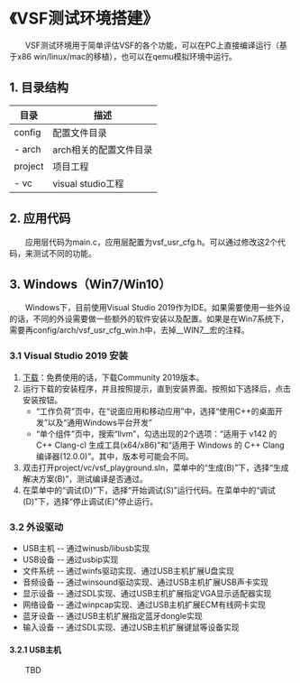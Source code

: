 # 《VSF测试环境搭建》

&emsp;&emsp;VSF测试环境用于简单评估VSF的各个功能，可以在PC上直接编译运行（基于x86 win/linux/mac的移植），也可以在qemu模拟环境中运行。

## 1. 目录结构
|目录|描述|
|----|----|
|config|配置文件目录|
|- arch|arch相关的配置文件目录|
|project|项目工程|
|- vc|visual studio工程|

## 2. 应用代码
&emsp;&emsp;应用层代码为main.c，应用层配置为vsf_usr_cfg.h。可以通过修改这2个代码，来测试不同的功能。

## 3. Windows（Win7/Win10）

&emsp;&emsp;Windows下，目前使用Visual Studio 2019作为IDE。如果需要使用一些外设的话，不同的外设需要做一些额外的软件安装以及配置。如果是在Win7系统下，需要再config/arch/vsf_usr_cfg_win.h中，去掉__WIN7__宏的注释。

### 3.1 Visual Studio 2019 安装

1. [下载](https://visualstudio.microsoft.com/zh-hans/vs/)：免费使用的话，下载Community 2019版本。
2. 运行下载的安装程序，并且按照提示，直到安装界面。按照如下选择后，点击安装按钮。
   - “工作负荷”页中，在“说面应用和移动应用”中，选择“使用C++的桌面开发”以及“通用Windows平台开发”
   - “单个组件”页中，搜索“llvm”，勾选出现的2个选项：“适用于 v142 的 C++ Clang-cl 生成工具(x64/x86)”和“适用于 Windows 的 C++ Clang 编译器(12.0.0)”。其中，版本号可能会不同。
3. 双击打开project/vc/vsf_playground.sln，菜单中的“生成(B)”下，选择“生成解决方案(B)”，测试编译是否通过。
4. 在菜单中的“调试(D)”下，选择“开始调试(S)”运行代码。在菜单中的“调试(D)”下，选择“停止调试(E)”停止运行。

### 3.2 外设驱动

- USB主机 -- 通过winusb/libusb实现
- USB设备 -- 通过usbip实现
- 文件系统 -- 通过winfs驱动实现、通过USB主机扩展U盘实现
- 音频设备 -- 通过winsound驱动实现、通过USB主机扩展USB声卡实现
- 显示设备 -- 通过SDL实现、通过USB主机扩展指定VGA显示适配器实现
- 网络设备 -- 通过winpcap实现、通过USB主机扩展ECM有线网卡实现
- 蓝牙设备 -- 通过USB主机扩展指定蓝牙dongle实现
- 输入设备 -- 通过SDL实现、通过USB主机扩展键鼠等设备实现

#### 3.2.1 USB主机
&emsp;&emsp;TBD
